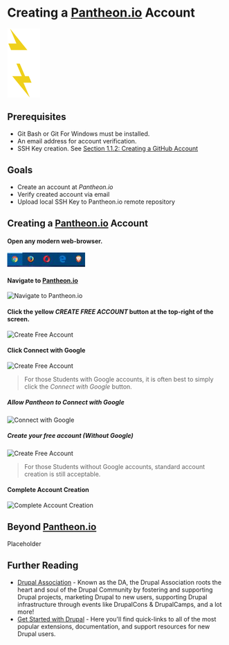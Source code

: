 # Creating a [Pantheon.io](https://pantheon.io "Pantheon.io") Account
![Pantheon Zeus](../images/overview-&-development/pantheon/pantheon-logo-symbol.svg)

## Prerequisites

* Git Bash or Git For Windows must be installed.
* An email address for account verification.
* SSH Key creation. See [Section 1.1.2: Creating a GitHub Account](../manuscript/creating-github-account.md "Section 1.1.2: Creating a GitHub Account")

## Goals

* Create an account at *Pantheon.io*
* Verify created account via email
* Upload local SSH Key to Pantheon.io remote repository

## Creating a [Pantheon.io](https://pantheon.io "Pantheon.io") Account

#### Open any modern web-browser.
![Modern Browsers](../images/overview-&-development/github/modern-browsers.JPG)

#### Navigate to [Pantheon.io](https://pantheon.io "Pantheon.io")
![Navigate to Pantheon.io](../../../images/overview-&-development/pantheon/pantheon-create-account_1.JPG)

#### Click the yellow *CREATE FREE ACCOUNT* button at the top-right of the screen.
![Create Free Account](../../../images/overview-&-development/pantheon/pantheon-create-account_2.JPG)

#### Click Connect with Google
![Create Free Account](../../../images/overview-&-development/pantheon/pantheon-create-account_4a.JPG)
> For those Students with Google accounts, it is often best to simply click the *Connect with Google* button.

##### Allow Pantheon to Connect with Google 
![Connect with Google](../../../images/overview-&-development/pantheon/pantheon-create-account_5.JPG)


##### Create your free account (Without Google)
![Create Free Account](../../../images/overview-&-development/pantheon/pantheon-create-account_4b.JPG)
> For those Students without Google accounts, standard account creation is still acceptable.

#### Complete Account Creation
![Complete Account Creation](../../../images/overview-&-development/pantheon/pantheon-create-account_6.JPG)


## Beyond [Pantheon.io](https://pantheon.io "Pantheon.io")

Placeholder

## Further Reading
 * [Drupal Association](https://assoc.drupal.org "Drupal Association") - Known as the DA, the Drupal Association roots the heart and soul of the Drupal Community by fostering and supporting Drupal projects, marketing Drupal to new users, supporting Drupal infrastructure through events like DrupalCons & DrupalCamps, and a lot more!
 * [Get Started with Drupal](https://www.drupal.org/start "Get Started with Drupal")  - Here you'll find quick-links to all of the most popular extensions, documentation, and support resources for new Drupal users.
